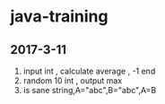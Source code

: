# java-training

## 2017-3-11

1. input int , calculate average , -1 end
2. random 10 int , output max
3. is sane string,A="abc",B="abc",A=B
